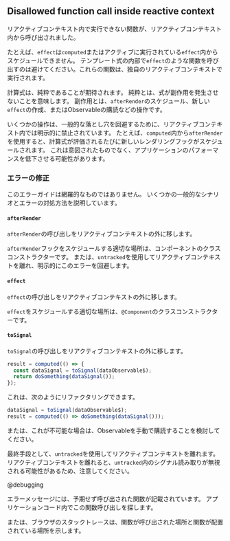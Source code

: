 ## Disallowed function call inside reactive context

リアクティブコンテキスト内で実行できない関数が、リアクティブコンテキスト内から呼び出されました。

たとえば、`effect`は`computed`またはアクティブに実行されている`effect`内からスケジュールできません。
テンプレート式の内部で`effect`のような関数を呼び出すのは避けてください。これらの関数は、独自のリアクティブコンテキストで実行されます。

計算式は、純粋であることが期待されます。
純粋とは、式が副作用を発生させないことを意味します。
副作用とは、`afterRender`のスケジュール、新しい`effect`の作成、またはObservableの購読などの操作です。

いくつかの操作は、一般的な落とし穴を回避するために、リアクティブコンテキスト内では明示的に禁止されています。
たとえば、`computed`内から`afterRender`を使用すると、計算式が評価されるたびに新しいレンダリングフックがスケジュールされます。
これは意図されたものでなく、アプリケーションのパフォーマンスを低下させる可能性があります。

### エラーの修正

このエラーガイドは網羅的なものではありません。
いくつかの一般的なシナリオとエラーの対処方法を説明しています。

#### `afterRender`
`afterRender`の呼び出しをリアクティブコンテキストの外に移します。

`afterRender`フックをスケジュールする適切な場所は、コンポーネントのクラスコンストラクターです。
または、`untracked`を使用してリアクティブコンテキストを離れ、明示的にこのエラーを回避します。

#### `effect`
`effect`の呼び出しをリアクティブコンテキストの外に移します。

`effect`をスケジュールする適切な場所は、`@Component`のクラスコンストラクターです。

#### `toSignal`
`toSignal`の呼び出しをリアクティブコンテキストの外に移します。

```typescript
result = computed(() => {
  const dataSignal = toSignal(dataObservable$);
  return doSomething(dataSignal());
});
```

これは、次のようにリファクタリングできます。

```typescript
dataSignal = toSignal(dataObservable$);
result = computed(() => doSomething(dataSignal()));
```

または、これが不可能な場合は、Observableを手動で購読することを検討してください。

最終手段として、`untracked`を使用してリアクティブコンテキストを離れます。
リアクティブコンテキストを離れると、`untracked`内のシグナル読み取りが無視される可能性があるため、注意してください。

@debugging

エラーメッセージには、予期せず呼び出された関数が記載されています。
アプリケーションコード内でこの関数呼び出しを探します。

または、ブラウザのスタックトレースは、関数が呼び出された場所と関数が配置されている場所を示します。
